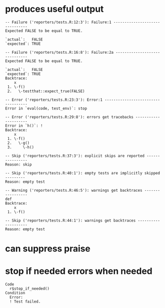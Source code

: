 # produces useful output

    -- Failure ('reporters/tests.R:12:3'): Failure:1 -------------------------------
    Expected FALSE to be equal to TRUE.
    
    `actual`:   FALSE
    `expected`: TRUE 
    
    -- Failure ('reporters/tests.R:16:8'): Failure:2a ------------------------------
    Expected FALSE to be equal to TRUE.
    
    `actual`:   FALSE
    `expected`: TRUE 
    Backtrace:
        x
     1. \-f()
     2.   \-testthat::expect_true(FALSE)
    
    -- Error ('reporters/tests.R:23:3'): Error:1 -----------------------------------
    Error in `eval(code, test_env)`: stop
    
    -- Error ('reporters/tests.R:29:8'): errors get tracebacks ---------------------
    Error in `h()`: !
    Backtrace:
        x
     1. \-f()
     2.   \-g()
     3.     \-h()
    
    -- Skip ('reporters/tests.R:37:3'): explicit skips are reported ----------------
    Reason: skip
    
    -- Skip ('reporters/tests.R:40:1'): empty tests are implicitly skipped ---------
    Reason: empty test
    
    -- Warning ('reporters/tests.R:46:5'): warnings get backtraces -----------------
    def
    Backtrace:
        x
     1. \-f()
    
    -- Skip ('reporters/tests.R:44:1'): warnings get backtraces --------------------
    Reason: empty test
    

# can suppress praise

    

# stop if needed errors when needed

    Code
      r$stop_if_needed()
    Condition
      Error:
      ! Test failed.

